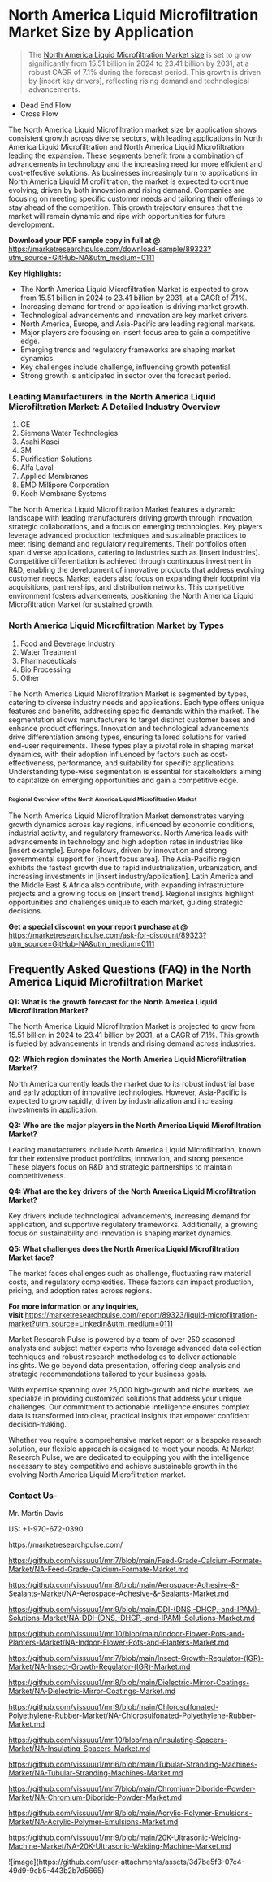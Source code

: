 <h1>North America Liquid Microfiltration Market&nbsp;Size by Application</h1><blockquote><p>The <a href="https://marketresearchpulse.com/download-sample/89323?utm_source=GitHub-NA&amp;utm_medium=0111">North America Liquid Microfiltration Market size</a> is set to grow significantly from 15.51 billion in 2024 to 23.41 billion by 2031, at a robust CAGR of 7.1% during the forecast period. This growth is driven by [insert key drivers], reflecting rising demand and technological advancements.</p></blockquote><ul><li>Dead End Flow<li> Cross Flow</li></ul><p>The North America Liquid Microfiltration market size by application shows consistent growth across diverse sectors, with leading applications in North America Liquid Microfiltration and North America Liquid Microfiltration leading the expansion. These segments benefit from a combination of advancements in technology and the increasing need for more efficient and cost-effective solutions. As businesses increasingly turn to applications in North America Liquid Microfiltration, the market is expected to continue evolving, driven by both innovation and rising demand. Companies are focusing on meeting specific customer needs and tailoring their offerings to stay ahead of the competition. This growth trajectory ensures that the market will remain dynamic and ripe with opportunities for future development.</p><p><strong>Download your PDF sample copy in full at @ </strong><a href="https://marketresearchpulse.com/download-sample/89323?utm_source=GitHub-NA&amp;utm_medium=0111">https://marketresearchpulse.com/download-sample/89323?utm_source=GitHub-NA&amp;utm_medium=0111</a></p><p><strong>Key Highlights: </strong></p><ul><li>The North America Liquid Microfiltration Market is expected to grow from 15.51 billion in 2024 to 23.41 billion by 2031, at a CAGR of 7.1%.</li><li>Increasing demand for trend or application is driving market growth.</li><li>Technological advancements and innovation are key market drivers.</li><li>North America, Europe, and Asia-Pacific are leading regional markets.</li><li>Major players are focusing on insert focus area to gain a competitive edge.</li><li>Emerging trends and regulatory frameworks are shaping market dynamics.</li><li>Key challenges include challenge, influencing growth potential.</li><li>Strong growth is anticipated in sector over the forecast period.</li></ul><h3>Leading Manufacturers in the North America Liquid Microfiltration Market: A Detailed Industry Overview</h3><ol><li>GE</li><li>Siemens Water Technologies</li><li>Asahi Kasei</li><li>3M</li><li>Purification Solutions</li><li>Alfa Laval</li><li>Applied Membranes</li><li>EMD Millipore Corporation</li><li>Koch Membrane Systems</li></ol><div class="flex max-w-full flex-col flex-grow"><div class="min-h-8 text-message flex w-full flex-col items-end gap-2 whitespace-normal break-words [.text-message+&amp;]:mt-5" dir="auto" data-message-author-role="assistant" data-message-id="fd8432e4-4910-450d-b182-61b7bfb0a01f" data-message-model-slug="gpt-4o"><div class="flex w-full flex-col gap-1 empty:hidden first:pt-[3px]"><div class="markdown prose w-full break-words dark:prose-invert light"><p>The North America Liquid Microfiltration Market features a dynamic landscape with leading manufacturers driving growth through innovation, strategic collaborations, and a focus on emerging technologies. Key players leverage advanced production techniques and sustainable practices to meet rising demand and regulatory requirements. Their portfolios often span diverse applications, catering to industries such as [insert industries]. Competitive differentiation is achieved through continuous investment in R&amp;D, enabling the development of innovative products that address evolving customer needs. Market leaders also focus on expanding their footprint via acquisitions, partnerships, and distribution networks. This competitive environment fosters advancements, positioning the North America Liquid Microfiltration Market for sustained growth.</p></div></div></div></div><h3>North America Liquid Microfiltration Market by Types</h3><ol><li>Food and Beverage Industry<li> Water Treatment<li> Pharmaceuticals<li> Bio Processing<li> Other</li></ol><div class="flex max-w-full flex-col flex-grow"><div class="min-h-8 text-message flex w-full flex-col items-end gap-2 whitespace-normal break-words [.text-message+&amp;]:mt-5" dir="auto" data-message-author-role="assistant" data-message-id="084470be-0bb7-4664-bddf-5156b4f41249" data-message-model-slug="gpt-4o-mini"><div class="flex w-full flex-col gap-1 empty:hidden first:pt-[3px]"><div class="markdown prose w-full break-words dark:prose-invert light"><p>The North America Liquid Microfiltration Market is segmented by types, catering to diverse industry needs and applications. Each type offers unique features and benefits, addressing specific demands within the market. The segmentation allows manufacturers to target distinct customer bases and enhance product offerings. Innovation and technological advancements drive differentiation among types, ensuring tailored solutions for varied end-user requirements. These types play a pivotal role in shaping market dynamics, with their adoption influenced by factors such as cost-effectiveness, performance, and suitability for specific applications. Understanding type-wise segmentation is essential for stakeholders aiming to capitalize on emerging opportunities and gain a competitive edge.</p></div></div></div></div><h3><span style="font-size: 11px;">Regional Overview of the North America Liquid Microfiltration Market</span></h3><div class="flex max-w-full flex-col flex-grow"><div class="min-h-8 text-message flex w-full flex-col items-end gap-2 whitespace-normal break-words [.text-message+&amp;]:mt-5" dir="auto" data-message-author-role="assistant" data-message-id="e9038762-ce64-4e30-91c9-9bd413514231" data-message-model-slug="gpt-4o-mini"><div class="flex w-full flex-col gap-1 empty:hidden first:pt-[3px]"><div class="markdown prose w-full break-words dark:prose-invert light"><p>The North America Liquid Microfiltration Market demonstrates varying growth dynamics across key regions, influenced by economic conditions, industrial activity, and regulatory frameworks. North America leads with advancements in technology and high adoption rates in industries like [insert example]. Europe follows, driven by innovation and strong governmental support for [insert focus area]. The Asia-Pacific region exhibits the fastest growth due to rapid industrialization, urbanization, and increasing investments in [insert industry/application]. Latin America and the Middle East &amp; Africa also contribute, with expanding infrastructure projects and a growing focus on [insert trend]. Regional insights highlight opportunities and challenges unique to each market, guiding strategic decisions.</p></div></div></div></div><p><strong>Get a special discount on your report purchase at @ </strong><a href="https://marketresearchpulse.com/ask-for-discount/89323?utm_source=GitHub-NA&amp;utm_medium=0111">https://marketresearchpulse.com/ask-for-discount/89323?utm_source=GitHub-NA&amp;utm_medium=0111</a></p><h2>Frequently Asked Questions (FAQ) in the North America Liquid Microfiltration Market</h2><p><strong>Q1: What is the growth forecast for the North America Liquid Microfiltration Market?</strong></p><p>The North America Liquid Microfiltration Market is projected to grow from 15.51 billion in 2024 to 23.41 billion by 2031, at a CAGR of 7.1%. This growth is fueled by advancements in trends and rising demand across industries.</p><p><strong>Q2: Which region dominates the North America Liquid Microfiltration Market?</strong></p><p>North America currently leads the market due to its robust industrial base and early adoption of innovative technologies. However, Asia-Pacific is expected to grow rapidly, driven by industrialization and increasing investments in application.</p><p><strong>Q3: Who are the major players in the North America Liquid Microfiltration Market?</strong></p><p>Leading manufacturers include North America Liquid Microfiltration, known for their extensive product portfolios, innovation, and strong presence. These players focus on R&amp;D and strategic partnerships to maintain competitiveness.</p><p><strong>Q4: What are the key drivers of the North America Liquid Microfiltration Market?</strong></p><p>Key drivers include technological advancements, increasing demand for application, and supportive regulatory frameworks. Additionally, a growing focus on sustainability and innovation is shaping market dynamics.</p><p><strong>Q5: What challenges does the North America Liquid Microfiltration Market face?</strong></p><p>The market faces challenges such as challenge, fluctuating raw material costs, and regulatory complexities. These factors can impact production, pricing, and adoption rates across regions.</p><p><strong>For more information or any inquiries, visit&nbsp;</strong><a href="https://marketresearchpulse.com/report/89323/liquid-microfiltration-market?utm_source=Linkedin&utm_medium=0111">https://marketresearchpulse.com/report/89323/liquid-microfiltration-market?utm_source=Linkedin&utm_medium=0111</a></p><p>Market Research Pulse is powered by a team of over 250 seasoned analysts and subject matter experts who leverage advanced data collection techniques and robust research methodologies to deliver actionable insights. We go beyond data presentation, offering deep analysis and strategic recommendations tailored to your business goals.</p><p>With expertise spanning over 25,000 high-growth and niche markets, we specialize in providing customized solutions that address your unique challenges. Our commitment to actionable intelligence ensures complex data is transformed into clear, practical insights that empower confident decision-making.</p><p>Whether you require a comprehensive market report or a bespoke research solution, our flexible approach is designed to meet your needs. At Market Research Pulse, we are dedicated to equipping you with the intelligence necessary to stay competitive and achieve sustainable growth in the evolving North America Liquid Microfiltration market.</p><h3><strong>Contact Us-</strong></h3><p>Mr. Martin Davis</p><p>US: +1-970-672-0390</p><p>https://marketresearchpulse.com/</p><p><a href="https://github.com/vissuuu1/mri7/blob/main/Feed-Grade-Calcium-Formate-Market/NA-Feed-Grade-Calcium-Formate-Market.md">https://github.com/vissuuu1/mri7/blob/main/Feed-Grade-Calcium-Formate-Market/NA-Feed-Grade-Calcium-Formate-Market.md</a></p><p><a href="https://github.com/vissuuu1/mri8/blob/main/Aerospace-Adhesive-&-Sealants-Market/NA-Aerospace-Adhesive-&-Sealants-Market.md">https://github.com/vissuuu1/mri8/blob/main/Aerospace-Adhesive-&-Sealants-Market/NA-Aerospace-Adhesive-&-Sealants-Market.md</a></p><p><a href="https://github.com/vissuuu1/mri9/blob/main/DDI-(DNS,-DHCP,-and-IPAM)-Solutions-Market/NA-DDI-(DNS,-DHCP,-and-IPAM)-Solutions-Market.md">https://github.com/vissuuu1/mri9/blob/main/DDI-(DNS,-DHCP,-and-IPAM)-Solutions-Market/NA-DDI-(DNS,-DHCP,-and-IPAM)-Solutions-Market.md</a></p><p><a href="https://github.com/vissuuu1/mri10/blob/main/Indoor-Flower-Pots-and-Planters-Market/NA-Indoor-Flower-Pots-and-Planters-Market.md">https://github.com/vissuuu1/mri10/blob/main/Indoor-Flower-Pots-and-Planters-Market/NA-Indoor-Flower-Pots-and-Planters-Market.md</a></p><p><a href="https://github.com/vissuuu1/mri7/blob/main/Insect-Growth-Regulator-(IGR)-Market/NA-Insect-Growth-Regulator-(IGR)-Market.md">https://github.com/vissuuu1/mri7/blob/main/Insect-Growth-Regulator-(IGR)-Market/NA-Insect-Growth-Regulator-(IGR)-Market.md</a></p><p><a href="https://github.com/vissuuu1/mri8/blob/main/Dielectric-Mirror-Coatings-Market/NA-Dielectric-Mirror-Coatings-Market.md">https://github.com/vissuuu1/mri8/blob/main/Dielectric-Mirror-Coatings-Market/NA-Dielectric-Mirror-Coatings-Market.md</a></p><p><a href="https://github.com/vissuuu1/mri9/blob/main/Chlorosulfonated-Polyethylene-Rubber-Market/NA-Chlorosulfonated-Polyethylene-Rubber-Market.md">https://github.com/vissuuu1/mri9/blob/main/Chlorosulfonated-Polyethylene-Rubber-Market/NA-Chlorosulfonated-Polyethylene-Rubber-Market.md</a></p><p><a href="https://github.com/vissuuu1/mri10/blob/main/Insulating-Spacers-Market/NA-Insulating-Spacers-Market.md">https://github.com/vissuuu1/mri10/blob/main/Insulating-Spacers-Market/NA-Insulating-Spacers-Market.md</a></p><p><a href="https://github.com/vissuuu1/mri6/blob/main/Tubular-Stranding-Machines-Market/NA-Tubular-Stranding-Machines-Market.md">https://github.com/vissuuu1/mri6/blob/main/Tubular-Stranding-Machines-Market/NA-Tubular-Stranding-Machines-Market.md</a></p><p><a href="https://github.com/vissuuu1/mri7/blob/main/Chromium-Diboride-Powder-Market/NA-Chromium-Diboride-Powder-Market.md">https://github.com/vissuuu1/mri7/blob/main/Chromium-Diboride-Powder-Market/NA-Chromium-Diboride-Powder-Market.md</a></p><p><a href="https://github.com/vissuuu1/mri8/blob/main/Acrylic-Polymer-Emulsions-Market/NA-Acrylic-Polymer-Emulsions-Market.md">https://github.com/vissuuu1/mri8/blob/main/Acrylic-Polymer-Emulsions-Market/NA-Acrylic-Polymer-Emulsions-Market.md</a></p><p><a href="https://github.com/vissuuu1/mri9/blob/main/20K-Ultrasonic-Welding-Machine-Market/NA-20K-Ultrasonic-Welding-Machine-Market.md">https://github.com/vissuuu1/mri9/blob/main/20K-Ultrasonic-Welding-Machine-Market/NA-20K-Ultrasonic-Welding-Machine-Market.md</a></p>
![image](https://github.com/user-attachments/assets/3d7be5f3-07c4-49d9-9cb5-443b2b7d5665)
